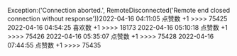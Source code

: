 Exception:('Connection aborted.', RemoteDisconnected('Remote end closed connection without response'))2022-04-16  04:11:05   点赞数 +1 >>>> 75425
2022-04-16  04:54:25   喜欢数 +1 >>>> 18173
2022-04-16  05:10:18   点赞数 +1 >>>> 75426
2022-04-16  05:35:07   点赞数 +1 >>>> 75428
2022-04-16  07:44:55   点赞数 +1 >>>> 75435
